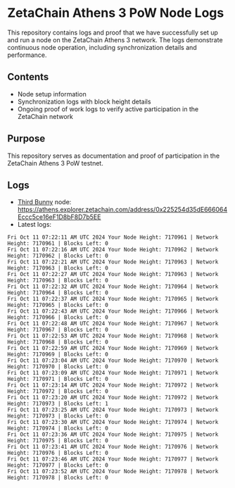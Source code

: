 # ZetaChain Athens 3 PoW Node Logs
This repository contains logs and proof that we have successfully set up and run a node on the ZetaChain Athens 3 network. The logs demonstrate continuous node operation, including synchronization details and performance.

## Contents
- Node setup information
- Synchronization logs with block height details
- Ongoing proof of work logs to verify active participation in the ZetaChain network

## Purpose
This repository serves as documentation and proof of participation in the ZetaChain Athens 3 PoW testnet.

## Logs

- [Third Bunny](https://thirdbunny.xyz/) node: https://athens.explorer.zetachain.com/address/0x225254d35dE666064Eccc5ce16eF1D8bF8D7b5EE
- Latest logs:
```
Fri Oct 11 07:22:11 AM UTC 2024 Your Node Height: 7170961 | Network Height: 7170961 | Blocks Left: 0
Fri Oct 11 07:22:16 AM UTC 2024 Your Node Height: 7170962 | Network Height: 7170962 | Blocks Left: 0
Fri Oct 11 07:22:21 AM UTC 2024 Your Node Height: 7170963 | Network Height: 7170963 | Blocks Left: 0
Fri Oct 11 07:22:27 AM UTC 2024 Your Node Height: 7170963 | Network Height: 7170963 | Blocks Left: 0
Fri Oct 11 07:22:32 AM UTC 2024 Your Node Height: 7170964 | Network Height: 7170964 | Blocks Left: 0
Fri Oct 11 07:22:37 AM UTC 2024 Your Node Height: 7170965 | Network Height: 7170965 | Blocks Left: 0
Fri Oct 11 07:22:43 AM UTC 2024 Your Node Height: 7170966 | Network Height: 7170966 | Blocks Left: 0
Fri Oct 11 07:22:48 AM UTC 2024 Your Node Height: 7170967 | Network Height: 7170967 | Blocks Left: 0
Fri Oct 11 07:22:53 AM UTC 2024 Your Node Height: 7170968 | Network Height: 7170968 | Blocks Left: 0
Fri Oct 11 07:22:59 AM UTC 2024 Your Node Height: 7170969 | Network Height: 7170969 | Blocks Left: 0
Fri Oct 11 07:23:04 AM UTC 2024 Your Node Height: 7170970 | Network Height: 7170970 | Blocks Left: 0
Fri Oct 11 07:23:09 AM UTC 2024 Your Node Height: 7170971 | Network Height: 7170971 | Blocks Left: 0
Fri Oct 11 07:23:14 AM UTC 2024 Your Node Height: 7170972 | Network Height: 7170972 | Blocks Left: 0
Fri Oct 11 07:23:20 AM UTC 2024 Your Node Height: 7170972 | Network Height: 7170973 | Blocks Left: 1
Fri Oct 11 07:23:25 AM UTC 2024 Your Node Height: 7170973 | Network Height: 7170973 | Blocks Left: 0
Fri Oct 11 07:23:30 AM UTC 2024 Your Node Height: 7170974 | Network Height: 7170974 | Blocks Left: 0
Fri Oct 11 07:23:36 AM UTC 2024 Your Node Height: 7170975 | Network Height: 7170975 | Blocks Left: 0
Fri Oct 11 07:23:41 AM UTC 2024 Your Node Height: 7170976 | Network Height: 7170976 | Blocks Left: 0
Fri Oct 11 07:23:46 AM UTC 2024 Your Node Height: 7170977 | Network Height: 7170977 | Blocks Left: 0
Fri Oct 11 07:23:52 AM UTC 2024 Your Node Height: 7170978 | Network Height: 7170978 | Blocks Left: 0
```
